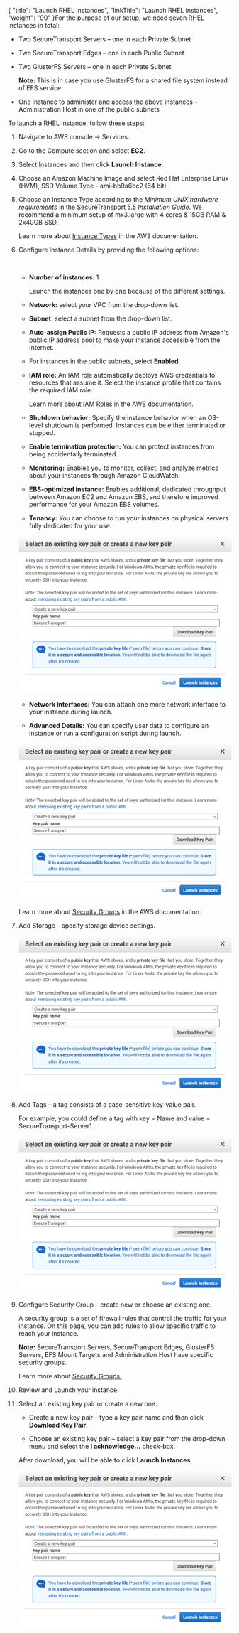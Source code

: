 {
    "title": "Launch RHEL instances",
    "linkTitle": "Launch RHEL instances",
    "weight": "90"
}For the purpose of our setup, we need seven RHEL instances in total:



-   Two SecureTransport Servers – one in each Private Subnet

-   Two SecureTransport Edges – one in each Public Subnet

-   Two GlusterFS Servers – one in each Private Subnet  

    **Note:** This is in case you use GlusterFS for a shared file system instead of EFS service.  

-   One instance to administer and access the above instances – Administration Host in one of the public subnets



To launch a RHEL instance, follow these steps:



1.  Navigate to AWS console -> Services.



2.  Go to the Compute section and select **EC2**.



3.  Select Instances and then click **Launch Instance**.



4.  Choose an Amazon Machine Image and select Red Hat Enterprise Linux (HVM), SSD Volume Type - ami-bb9a6bc2 (64 bit) .



5.  Choose an Instance Type according to the *Minimum UNIX hardware requirements* in the SecureTransport 5.5 *Installation Guide*. We recommend a minimum setup of mx3.large with 4 cores & 15GB RAM & 2x40GB SSD.  

    Learn more about [Instance Types](https://docs.aws.amazon.com/AWSEC2/latest/UserGuide/instance-types.html) in the AWS documentation.



6.  Configure Instance Details by providing the following options:

      

     



    -   **Number of instances:** 1  

        Launch the instances one by one because of the different settings.

    -   **Network:** select your VPC from the drop-down list.

    -   **Subnet:** select a subnet from the drop-down list.

    -   **Auto-assign Public IP:** Requests a public IP address from Amazon's public IP address pool to make your instance accessible from the Internet.

    -   For instances in the public subnets, select **Enabled**.

    -   **IAM role:** An IAM role automatically deploys AWS credentials to resources that assume it. Select the instance profile that contains the required IAM role.  

        Learn more about [IAM Roles](https://docs.aws.amazon.com/AWSEC2/latest/UserGuide/iam-roles-for-amazon-ec2.html) in the AWS documentation.  

    -   **Shutdown behavior:** Specify the instance behavior when an OS-level shutdown is performed. Instances can be either terminated or stopped.

    -   **Enable termination protection:** You can protect instances from being accidentally terminated.

    -   **Monitoring:** Enables you to monitor, collect, and analyze metrics about your instances through Amazon CloudWatch.

    -   **EBS-optimized instance:** Enables additional, dedicated throughput between Amazon EC2 and Amazon EBS, and therefore improved performance for your Amazon EBS volumes.

    -   **Tenancy:** You can choose to run your instances on physical servers fully dedicated for your use.



    ![](rhel-keypair.PNG)



    -   **Network Interfaces:** You can attach one more network interface to your instance during launch.

    -   **Advanced Details:** You can specify user data to configure an instance or run a configuration script during launch.



    ![](rhel-keypair.PNG)  

    Learn more about [Security Groups](https://docs.aws.amazon.com/AWSEC2/latest/UserGuide/using-network-security.html?icmpid=docs_ec2_console#vpc-security-groups) in the AWS documentation.



7.  Add Storage – specify storage device settings.  

    ![](rhel-keypair.PNG)



8.  Add Tags – a tag consists of a case-sensitive key-value pair.  

    For example, you could define a tag with key = Name and value = SecureTransport-Server1.  

    ![](rhel-keypair.PNG)



9.  Configure Security Group – create new or choose an existing one.  

    A security group is a set of firewall rules that control the traffic for your instance. On this page, you can add rules to allow specific traffic to reach your instance.  

    **Note:** SecureTransport Servers, SecureTransport Edges, GlusterFS Servers, EFS Mount Targets and Administration Host have specific security groups.  

    Learn more about [Security Groups.](https://docs.aws.amazon.com/AWSEC2/latest/UserGuide/using-network-security.html?icmpid=docs_ec2_console#vpc-security-groups)  



10. Review and Launch your instance.



11. Select an existing key pair or create a new one.  

    -   Create a new key pair – type a key pair name and then click **Download Key Pair**.

    -   Choose an existing key pair – select a key pair from the drop-down menu and select the **I acknowledge...** check-box.



    After download, you will be able to click **Launch Instances**.  

    ![](rhel-keypair.PNG)



  


